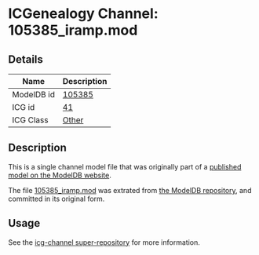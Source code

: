 # ICGenealogy Channel: 105385\_iramp.mod

## Details

Name | Description
---- | -----------
ModelDB id | [105385](http://senselab.med.yale.edu/ModelDB/ShowModel.cshtml?model=105385)
ICG id | [41](http://icg.neurotheory.ox.ac.uk/channels/other/41)
ICG Class | [Other](http://icg.neurotheory.ox.ac.uk/channels/other)

## Description

This is a single channel model file that was originally part of a [published model on the ModelDB website](http://senselab.med.yale.edu/mModelDB/ShowModel.cshtml?model=105385).

The file [105385\_iramp.mod](105385_iramp.mod) was extrated from [the ModelDB repository](http://senselab.med.yale.edu/ModelDB/ShowModel.cshtml?model=105385), and committed in its original form.

## Usage

See the [icg-channel super-repository](https://github.com/icgenealogy/icg-channels) for more information.